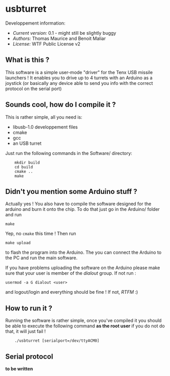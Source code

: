 # usbturret
Developpement information:

 * *Current version:* 0.1 - might still be slightly buggy
 * *Authors:* Thomas Maurice and Benoit Maliar
 * *License:* WTF Public License v2

## What is this ?
This software is a simple user-mode "driver" for the Tenx
USB missile launchers ! It enables you to drive up to 4 turrets
with an Arduino as a joystick (or basically any device able to
send you info with the correct protocol on the serial port)

## Sounds cool, how do I compile it ?
This is rather simple, all you need is:
 
 * libusb-1.0 developpement files
 * cmake
 * gcc
 * an USB turret

Just run the following commands in the Software/ directory:
    
		mkdir build
		cd build
		cmake ..
		make

## Didn't you mention some Arduino stuff ?
Actually yes ! You also have to compile the software
designed for the arduino and burn it onto the chip.
To do that just go in the Arduino/ folder and run

    make

Yep, no ```cmake``` this time ! Then run

    make upload

to flash the program into the Arduino. The you can
connect the Arduino to the PC and run the main software.

If you have problems uploading the software on the Arduino
please make sure that your user is member of the *dialout*
group. If not run :

    usermod -a G dialout <user>

and logout/login and everything should be fine ! If not, *RTFM* :)

## How to run it ?
Running the software is rather simple, once you've compiled it
you should be able to execute the following command **as the root user**
if you do not do that, it will just fail !
    
		./usbturret [serialport=/dev/ttyACM0]

## Serial protocol
**to be written**
